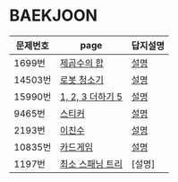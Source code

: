 # BAEKJOON

| 문제번호 | page                                                      | 답지설명                                             |
| -------- | --------------------------------------------------------- | ---------------------------------------------------- |
| 1699번   | [제곱수의 합](https://www.acmicpc.net/problem/1699)       | [설명](https://blog.naver.com/yepp0517/222429805112) |
| 14503번  | [로봇 청소기](https://www.acmicpc.net/problem/14503)      | [설명](https://blog.naver.com/yepp0517/222430225236) |
| 15990번  | [1, 2, 3 더하기 5](https://www.acmicpc.net/problem/15990) | [설명](https://blog.naver.com/yepp0517/222431619255) |
| 9465번   | [스티커](https://www.acmicpc.net/problem/9465)            | [설명](https://blog.naver.com/yepp0517/222431650028) |
| 2193번   | [이친수](https://www.acmicpc.net/problem/2193)            | [설명](https://blog.naver.com/yepp0517/222432700136) |
| 10835번  | [카드게임](https://www.acmicpc.net/problem/10835)         | [설명](https://blog.naver.com/yepp0517/222432740438) |
| 1197번|[최소 스패닝 트리](https://www.acmicpc.net/problem/1197) | [설명]|

